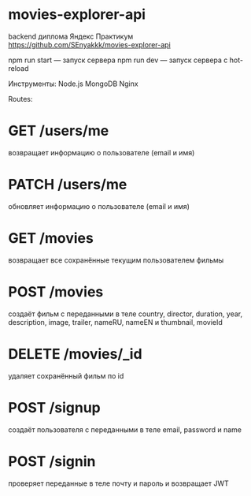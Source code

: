 # movies-explorer-api
backend диплома Яндекс Практикум
https://github.com/SEnyakkk/movies-explorer-api

npm run start — запуск сервера
npm run dev — запуск сервера с hot-reload

Инструменты:
Node.js
MongoDB
Nginx

Routes:

# GET /users/me
 возвращает информацию о пользователе (email и имя)


# PATCH /users/me
обновляет информацию о пользователе (email и имя)


# GET /movies
возвращает все сохранённые текущим пользователем фильмы


# POST /movies
создаёт фильм с переданными в теле
country, director, duration, year, description, image, trailer, nameRU, nameEN и thumbnail, movieId 


# DELETE /movies/_id
удаляет сохранённый фильм по id


# POST /signup
создаёт пользователя с переданными в теле
email, password и name


# POST /signin
проверяет переданные в теле почту и пароль
и возвращает JWT
 
